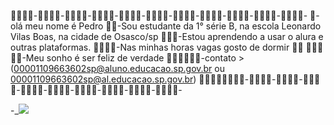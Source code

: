 🦧🦧🦧🦧-🦧🦧🦧🦧-🦧🦧🦧🦧-🦧🦧🦧🦧-🦧🦧🦧🦧-🦧🦧🦧🦧-🦧🦧🦧🦧-🦧🦧🦧🦧-🦧🦧🦧🦧-🦧🦧🦧🦧-🦧🦧🦧🦧-
🦧-olá meu nome é Pedro
🦧🦧-Sou estudante da 1° série B, na escola Leonardo Vilas Boas, na cidade de Osasco/sp
🦧🦧🦧-Estou aprendendo a usar o alura e outras plataformas.
🦧🦧🦧🦧-Nas minhas horas vagas gosto de dormir 🦧💤
🦧🦧🦧🦧🦧-Meu sonho é ser feliz de verdade
🦧🦧🦧🦧🦧🦧-contato > (00001109663602sp@aluno.educacao.sp.gov.br ou 00001109663602sp@al.educacao.sp.gov.br)
🦧🦧🦧🦧🦧🦧🦧🦧-🦧🦧🦧🦧-🦧🦧🦧🦧-🦧🦧🦧🦧-🦧🦧🦧🦧-🦧🦧🦧🦧-🦧🦧🦧🦧-🦧🦧🦧🦧-🦧🦧🦧🦧-🦧🦧🦧🦧-


-_![
](https://media.tenor.com/lvQ5UhzZlRsAAAAM/will-smith.gif)
   
